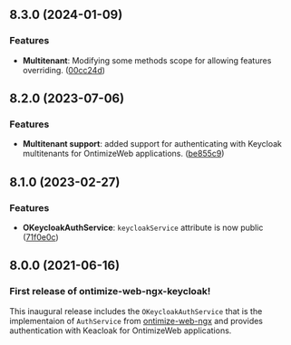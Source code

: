 ## 8.3.0 (2024-01-09)
### Features
* **Multitenant**: Modifying some methods scope for allowing features overriding. ([00cc24d](https://github.com/OntimizeWeb/ontimize-web-ngx-keycloak/commit/00cc24d9e8169b7e227d5959eaa29fa9d203e324))


## 8.2.0 (2023-07-06)
### Features
* **Multitenant support**: added support for authenticating with Keycloak multitenants for OntimizeWeb applications. ([be855c9](https://github.com/OntimizeWeb/ontimize-web-ngx-keycloak/commit/be855c93116812388346fdf451081b2cf65bc717))


## 8.1.0 (2023-02-27)
### Features
* **OKeycloakAuthService**: `keycloakService` attribute is now public ([71f0e0c](https://github.com/OntimizeWeb/ontimize-web-ngx-keycloak/commit/71f0e0c))

## 8.0.0 (2021-06-16)
### First release of ontimize-web-ngx-keycloak!

This inaugural release includes the `OKeycloakAuthService` that is the implementaion of `AuthService` from [ontimize-web-ngx](https://github.com/OntimizeWeb/ontimize-web-ngx) and provides authentication with Keacloak for OntimizeWeb applications.
